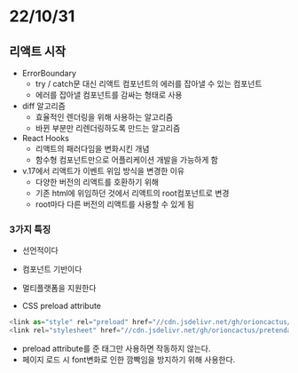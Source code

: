 # 22/10/31

## 리액트 시작

- ErrorBoundary
	- try / catch문 대신 리액트 컴포넌트의 에러를 잡아낼 수 있는 컴포넌트
	- 에러를 잡아낼 컴포넌트를 감싸는 형태로 사용
- diff 알고리즘
	- 효율적인 렌더링을 위해 사용하는 알고리즘
	- 바뀐 부분만 리렌더링하도록 만드는 알고리즘
- React Hooks
	- 리액트의 패러다임을 변화시킨 개념
	- 함수형 컴포넌트만으로 어플리케이션 개발을 가능하게 함
- v.17에서 리액트가 이벤트 위임 방식을 변경한 이유
	- 다양한 버전의 리액트를 호환하기 위해
	- 기존 html에 위임하던 것에서 리액트의 root컴포넌트로 변경
	- root마다 다른 버전의 리액트를 사용할 수 있게 됨

### 3가지 특징

- 선언적이다
- 컴포넌트 기반이다
- 멀티플랫폼을 지원한다



- CSS preload attribute

```javascript
<link as="style" rel="preload" href="//cdn.jsdelivr.net/gh/orioncactus/pretendard/dist/web/static/pretendard.css" />
<link rel="stylesheet" href="//cdn.jsdelivr.net/gh/orioncactus/pretendard/dist/web/static/pretendard.css" />
```

- preload attribute를 준 태그만 사용하면 작동하지 않는다.
- 페이지 로드 시 font변화로 인한 깜빡임을 방지하기 위해 사용한다.

